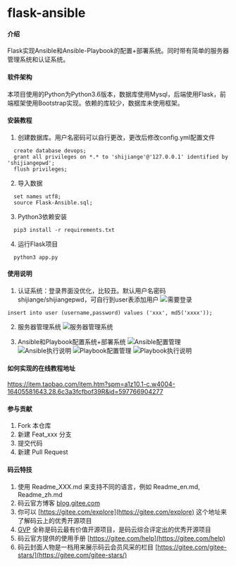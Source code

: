 # flask-ansible

#### 介绍
Flask实现Ansible和Ansible-Playbook的配置+部署系统。同时带有简单的服务器管理系统和认证系统。

#### 软件架构
本项目使用的Python为Python3.6版本，数据库使用Mysql，后端使用Flask，前端框架使用Bootstrap实现。依赖的库较少，数据库未使用框架。


#### 安装教程

1. 创建数据库。用户名密码可以自行更改，更改后修改config.yml配置文件

```
  create database devops;  
  grant all privileges on *.* to 'shijiange'@'127.0.0.1' identified by 'shijiangepwd';  
  flush privileges;
```

2. 导入数据

```
  set names utf8;  
  source Flask-Ansible.sql;
```

3. Python3依赖安装
```  
  pip3 install -r requirements.txt
```
4. 运行Flask项目
```  
  python3 app.py
```

#### 使用说明

1. 认证系统：登录界面没优化，比较丑。默认用户名密码shijiange/shijiangepwd，可自行到user表添加用户
![需要登录](https://images.gitee.com/uploads/images/2019/0710/111040_c8e2f6e3_129867.png "认证.png")
```
insert into user (username,password) values ('xxx', md5('xxxx'));
```
2. 服务器管理系统
![服务器管理系统](https://images.gitee.com/uploads/images/2019/0710/111256_364aa699_129867.png "服务器管理.png")

3. Ansible和Playbook配置系统+部署系统
![Ansible配置管理](https://images.gitee.com/uploads/images/2019/0710/111415_7c10e8ad_129867.png "Ansible配置管理.png")
![Ansible执行说明](https://images.gitee.com/uploads/images/2019/0710/111449_c7e23e77_129867.png "Ansible执行说明.png")
![Playbook配置管理](https://images.gitee.com/uploads/images/2019/0710/111629_00b26a56_129867.png "Playbook配置管理.png")
![Playbook执行说明](https://images.gitee.com/uploads/images/2019/0710/111704_67af05d0_129867.png "Playbook执行说明.png")

#### 如何实现的在线教程地址
  https://item.taobao.com/item.htm?spm=a1z10.1-c.w4004-16405581643.28.6c3a3fcfbof39R&id=597766904277

#### 参与贡献

1. Fork 本仓库
2. 新建 Feat_xxx 分支
3. 提交代码
4. 新建 Pull Request


#### 码云特技

1. 使用 Readme\_XXX.md 来支持不同的语言，例如 Readme\_en.md, Readme\_zh.md
2. 码云官方博客 [blog.gitee.com](https://blog.gitee.com)
3. 你可以 [https://gitee.com/explore](https://gitee.com/explore) 这个地址来了解码云上的优秀开源项目
4. [GVP](https://gitee.com/gvp) 全称是码云最有价值开源项目，是码云综合评定出的优秀开源项目
5. 码云官方提供的使用手册 [https://gitee.com/help](https://gitee.com/help)
6. 码云封面人物是一档用来展示码云会员风采的栏目 [https://gitee.com/gitee-stars/](https://gitee.com/gitee-stars/)